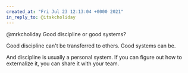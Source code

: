 ```yaml
---
created_at: "Fri Jul 23 12:13:04 +0000 2021"
in_reply_to: @itskcholiday
---
```


@mrkcholiday Good discipline or good systems?

Good discipline can't be transferred to others. Good systems can be.

And discipline is usually a personal system. If you can figure out how to externalize it, you can share it with your team.